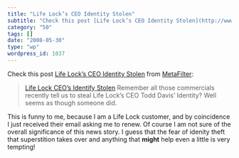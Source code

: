 ```yaml
---
title: "Life Lock’s CEO Identity Stolen"
subtitle: "Check this post [Life Lock’s CEO Identity Stolen](http://www.metafilter.com/72057/Life-Locks-CEO-Ide..."
category: "50"
tags: []
date: "2008-05-30"
type: "wp"
wordpress_id: 1037
---
```

Check this post [Life Lock’s CEO Identity Stolen](http://www.metafilter.com/72057/Life-Locks-CEO-Identity-Stolen) from [MetaFilter](http://xml.metafilter.com/rss.xml):
> [Life Lock CEO’s Identify Stolen](http://www.cnn.com/2008/CRIME/05/22/lifelock.flap.ap/) Remember all those commercials recently tell us to steal Life Lock’s CEO Todd Davis’ Identity? Well seems as though someone did.

This is funny to me, because I am a Life Lock customer, and by coincidence I just received their email asking me to renew. Of course I am not sure of the overall significance of this news story. I guess that the fear of idenity theft that superstition takes over and anything that **might** help even a little is very tempting!